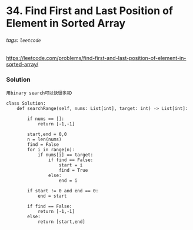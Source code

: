 # 34. Find First and Last Position of Element in Sorted Array
###### tags: `leetcode`

https://leetcode.com/problems/find-first-and-last-position-of-element-in-sorted-array/

### Solution
    用binary search可以快很多XD
```python=
class Solution:
    def searchRange(self, nums: List[int], target: int) -> List[int]:
        
        if nums == []:
            return [-1,-1]
        
        start,end = 0,0
        n = len(nums)
        find = False
        for i in range(n):
            if nums[i] == target:
                if find == False:
                    start = i
                    find = True
                else:
                    end = i
        
        if start != 0 and end == 0:
            end = start
        
        if find == False:
            return [-1,-1]
        else:
            return [start,end]
       
```